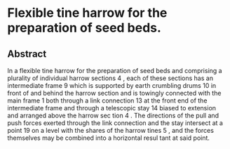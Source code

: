 # Flexible tine harrow for the preparation of seed beds.

## Abstract
In a flexible tine harrow for the preparation of seed beds and comprising a plurality of individual harrow sections 4 , each of these sections has an intermediate frame 9 which is supported by earth crumbling drums 10 in front of and behind the harrow section and is towingly connected with the main frame 1 both through a link connection 13 at the front end of the intermediate frame and through a telescopic stay 14 biased to extension and arranged above the harrow sec tion 4 . The directions of the pull and push forces exerted through the link connection and the stay intersect at a point 19 on a level with the shares of the harrow tines 5 , and the forces themselves may be combined into a horizontal resul tant at said point.